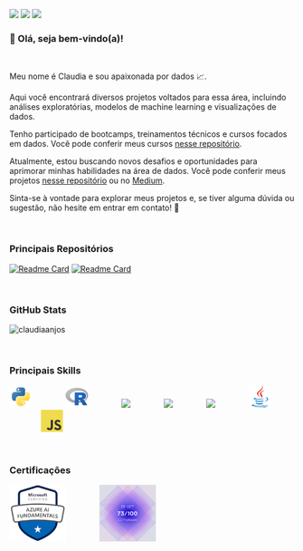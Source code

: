 <div>
  <p align="left">
    <a href ="https://github.com/claudiaanjos"><img src="https://img.shields.io/badge/Github-%23100000.svg?&style=for-the-badge&logo=github" target="_blank"></a>
    <a href="https://www.linkedin.com/in/claudia-anjos/" target="_blank"><img src="https://img.shields.io/badge/-LinkedIn-%230077B5?style=for-the-badge&logo=linkedin" target="_blank"></a>
    <a href="https://medium.com/@ndosanjosc" target="_blank"><img src="https://img.shields.io/badge/-Medium-%23333?style=for-the-badge&logo=medium" target="_blank"></a>
</div>

### 👋 Olá, seja bem-vindo(a)! 

<br>

Meu nome é Claudia e sou apaixonada por dados 📈. 

Aqui você encontrará diversos projetos voltados para essa área, incluindo análises exploratórias, modelos de machine learning e visualizações de dados.

Tenho participado de bootcamps, treinamentos técnicos e cursos focados em dados. Você pode conferir meus cursos <a href="https://github.com/claudiaanjos/cursos/tree/main">nesse repositório</a>.

Atualmente, estou buscando novos desafios e oportunidades para aprimorar minhas habilidades na área de dados. Você pode conferir meus projetos <a href="https://github.com/claudiaanjos/projetos-analise-dados">nesse repositório</a> ou no [Medium](https://medium.com/@ndosanjosc).

Sinta-se à vontade para explorar meus projetos e, se tiver alguma dúvida ou sugestão, não hesite em entrar em contato! 🤝 

<br>

### Principais Repositórios

[![Readme Card](https://github-readme-stats.vercel.app/api/pin/?username=claudiaanjos&theme=dracula&repo=projetos-analise-dados)](https://github.com/claudiaanjos/projetos-analise-dados)
[![Readme Card](https://github-readme-stats.vercel.app/api/pin/?username=claudiaanjos&theme=dracula&repo=cursos)](https://github.com/claudiaanjos/cursos/tree/main) 

<br>

### GitHub Stats

<div>
<p align="left">
   <img src="https://github-readme-stats.vercel.app/api?username=claudiaanjos&theme=dracula&hide=contribs&show_icons=true&rank_icon=github" alt="claudiaanjos" height="165" width="420"/>
</div>

<br>

### Principais Skills

<p>
    <img height="40" src="https://raw.githubusercontent.com/devicons/devicon/master/icons/python/python-original.svg">
    &nbsp;&nbsp;&nbsp;&nbsp;&nbsp;&nbsp;&nbsp;&nbsp;&nbsp;&nbsp;&nbsp;&nbsp;&nbsp;
    <img height="40" src="https://github.com/devicons/devicon/blob/master/icons/r/r-original.svg">
    &nbsp;&nbsp;&nbsp;&nbsp;&nbsp;&nbsp;&nbsp;&nbsp;&nbsp;&nbsp;&nbsp;&nbsp;&nbsp;
    <img height="40" src="https://cdn.icon-icons.com/icons2/2699/PNG/512/google_bigquery_logo_icon_168150.png">
    &nbsp;&nbsp;&nbsp;&nbsp;&nbsp;&nbsp;&nbsp;&nbsp;&nbsp;&nbsp;&nbsp;&nbsp;&nbsp;
    <img height="40" src="https://cdn.jsdelivr.net/gh/devicons/devicon/icons/postgresql/postgresql-original.svg">
    &nbsp;&nbsp;&nbsp;&nbsp;&nbsp;&nbsp;&nbsp;&nbsp;&nbsp;&nbsp;&nbsp;&nbsp;&nbsp;
    <img height="40" src="https://github.com/microsoft/PowerBI-Icons/blob/main/SVG/Power-BI.svg">
    &nbsp;&nbsp;&nbsp;&nbsp;&nbsp;&nbsp;&nbsp;&nbsp;&nbsp;&nbsp;&nbsp;&nbsp;&nbsp;
    <img height="40" src="https://raw.githubusercontent.com/devicons/devicon/master/icons/java/java-original.svg">
    &nbsp;&nbsp;&nbsp;&nbsp;&nbsp;&nbsp;&nbsp;&nbsp;&nbsp;&nbsp;&nbsp;&nbsp;&nbsp;
    <img height="40" src="https://raw.githubusercontent.com/devicons/devicon/master/icons/javascript/javascript-original.svg">
</p>

<br>

### Certificações

<p>
<a href='https://www.credly.com/badges/490ea044-4d22-427d-9d1c-5d7f6ee26748?source=linked_in_profile'> <img height="100" src="https://github.com/claudiaanjos/claudiaanjos/blob/main/microsoft-certified-azure-ai-fundamentals%20p.png"></a>
  &nbsp;&nbsp;&nbsp;&nbsp;&nbsp;&nbsp;&nbsp;&nbsp;&nbsp;&nbsp;&nbsp;&nbsp;&nbsp;
<a href='https://www.efset.org/cert/TGL2xx'><img height="100" src="https://github.com/claudiaanjos/claudiaanjos/blob/main/ef-set.jpg"></a>
</p>







